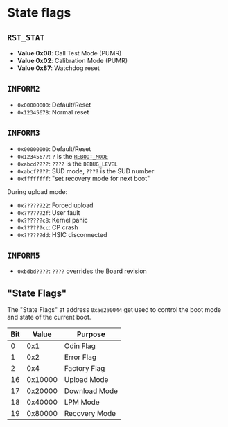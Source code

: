 # State flags

## `RST_STAT`

- **Value 0x08**: Call Test Mode (PUMR)
- **Value 0x02**: Calibration Mode (PUMR)
- **Value 0x87**: Watchdog reset

## `INFORM2`

- `0x00000000`: Default/Reset
- `0x12345678`: Normal reset

## `INFORM3`

- `0x00000000`: Default/Reset
- `0x1234567?`: `?` is the [`REBOOT_MODE`](env.md#reboot_mode)
- `0xabcd????`: `????` is the `DEBUG_LEVEL`
- `0xabcf????`: SUD mode, `????` is the SUD number
- `0xffffffff`: "set recovery mode for next boot"

During upload mode:
- `0x??????22`: Forced upload
- `0x??????2f`: User fault
- `0x??????c8`: Kernel panic
- `0x??????cc`: CP crash
- `0x??????dd`: HSIC disconnected

## `INFORM5`

- `0xbdbd????`: `????` overrides the Board revision

## "State Flags"

The "State Flags" at address `0xae2a0044` get used to control the boot mode and state of the current boot.

| Bit | Value   | Purpose       |
|-----|---------|---------------|
| 0   | 0x1     | Odin Flag     |
| 1   | 0x2     | Error Flag    |
| 2   | 0x4     | Factory Flag  |
| 16  | 0x10000 | Upload Mode   |
| 17  | 0x20000 | Download Mode |
| 18  | 0x40000 | LPM Mode      |
| 19  | 0x80000 | Recovery Mode |
